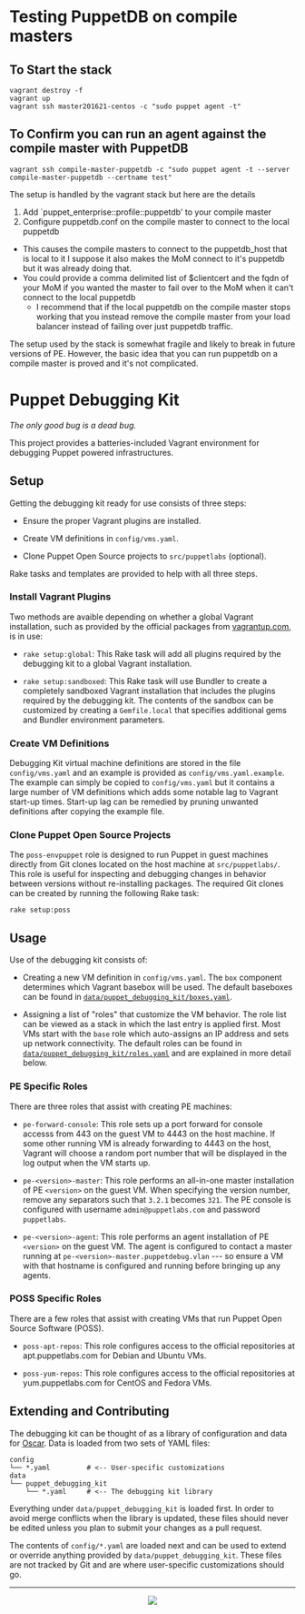 # Testing PuppetDB on compile masters

## To Start the stack

```
vagrant destroy -f
vagrant up
vagrant ssh master201621-centos -c "sudo puppet agent -t"
```

## To Confirm you can run an agent against the compile master with PuppetDB

```
vagrant ssh compile-master-puppetdb -c "sudo puppet agent -t --server compile-master-puppetdb --certname test"

```

The setup is handled by the vagrant stack but here are the details

1.  Add `puppet_enterprise::profile::puppetdb' to your compile master
2.  Configure puppetdb.conf on the compile master to connect to the local puppetdb
  - This causes the compile masters to connect to the puppetdb_host that is local to it I suppose it also makes the MoM connect to it's puppetdb but it was already doing that.  
  - You could provide a comma delimited list of $clientcert and the fqdn of your MoM if you wanted the master to fail over to the MoM when it can't connect to the local puppetdb
    - I recommend that if the local puppetdb on the compile master stops working that you instead remove the compile master from your load balancer instead of failing over just puppetdb traffic.  

The setup used by the stack is somewhat fragile and likely to break in future versions of PE.  However, the basic idea that you can run puppetdb on a compile master is proved and it's not complicated.


# Puppet Debugging Kit
_The only good bug is a dead bug._

This project provides a batteries-included Vagrant environment for debugging Puppet powered infrastructures.


## Setup

Getting the debugging kit ready for use consists of three steps:

  - Ensure the proper Vagrant plugins are installed.

  - Create VM definitions in `config/vms.yaml`.

  - Clone Puppet Open Source projects to `src/puppetlabs` (optional).

Rake tasks and templates are provided to help with all three steps.

### Install Vagrant Plugins

Two methods are avaible depending on whether a global Vagrant installation, such as provided by the official packages from [vagrantup.com](http://vagrantup.com), is in use:

  - `rake setup:global`:
    This Rake task will add all plugins required by the debugging kit to a global Vagrant installation.

  - `rake setup:sandboxed`:
    This Rake task will use Bundler to create a completely sandboxed Vagrant installation that includes the plugins required by the debugging kit.
    The contents of the sandbox can be customized by creating a `Gemfile.local` that specifies additional gems and Bundler environment parameters.

### Create VM Definitions

Debugging Kit virtual machine definitions are stored in the file `config/vms.yaml` and an example is provided as `config/vms.yaml.example`.
The example can simply be copied to `config/vms.yaml` but it contains a large number of VM definitions which adds some notable lag to Vagrant start-up times.
Start-up lag can be remedied by pruning unwanted definitions after copying the example file.

### Clone Puppet Open Source Projects

The `poss-envpuppet` role is designed to run Puppet in guest machines directly from Git clones located on the host machine at `src/puppetlabs/`.
This role is useful for inspecting and debugging changes in behavior between versions without re-installing packages.
The required Git clones can be created by running the following Rake task:

    rake setup:poss


## Usage

Use of the debugging kit consists of:

  - Creating a new VM definition in `config/vms.yaml`.
    The `box` component determines which Vagrant basebox will be used.
    The default baseboxes can be found in [`data/puppet_debugging_kit/boxes.yaml`](https://github.com/puppetlabs/puppet-debugging-kit/blob/internal/data/puppet_debugging_kit/boxes.yaml).

  - Assigning a list of "roles" that customize the VM behavior.
    The role list can be viewed as a stack in which the last entry is applied first.
    Most VMs start with the `base` role which auto-assigns an IP address and sets up network connectivity.
    The default roles can be found in [`data/puppet_debugging_kit/roles.yaml`](https://github.com/puppetlabs/puppet-debugging-kit/blob/internal/data/puppet_debugging_kit/roles.yaml) and are explained in more detail below.


### PE Specific Roles

There are three roles that assist with creating PE machines:

  - `pe-forward-console`:
    This role sets up a port forward for console accesss from 443 on the guest VM to 4443 on the host machine.
    If some other running VM is already forwarding to 4443 on the host, Vagrant will choose a random port number that will be displayed in the log output when the VM starts up.

  - `pe-<version>-master`:
    This role performs an all-in-one master installation of PE `<version>` on the guest VM.
    When specifying the version number, remove any separators such that `3.2.1` becomes `321`.
    The PE console is configured with username `admin@puppetlabs.com` and password `puppetlabs`.

  - `pe-<version>-agent`:
    This role performs an agent installation of PE `<version>` on the guest VM.
    The agent is configured to contact a master running at `pe-<version>-master.puppetdebug.vlan` --- so ensure a VM with that hostname is configured and running before bringing up any agents.


### POSS Specific Roles

There are a few roles that assist with creating VMs that run Puppet Open Source Software (POSS).

  - `poss-apt-repos`:
    This role configures access to the official repositories at apt.puppetlabs.com for Debian and Ubuntu VMs.

  - `poss-yum-repos`:
    This role configures access to the official repositories at yum.puppetlabs.com for CentOS and Fedora VMs.


## Extending and Contributing

The debugging kit can be thought of as a library of configuration and data for [Oscar](https://github.com/adrienthebo/oscar).
Data is loaded from two sets of YAML files:

```
config
└── *.yaml         # <-- User-specific customizations
data
└── puppet_debugging_kit
    └── *.yaml     # <-- The debugging kit library
```

Everything under `data/puppet_debugging_kit` is loaded first.
In order to avoid merge conflicts when the library is updated, these files should never be edited unless you plan to submit your changes as a pull request.

The contents of `config/*.yaml` are loaded next and can be used to extend or override anything provided by `data/puppet_debugging_kit`.
These files are not tracked by Git and are where user-specific customizations should go.

---
<p align="center">
  <img src="http://i.imgur.com/TFTT0Jh.png" />
</p>

